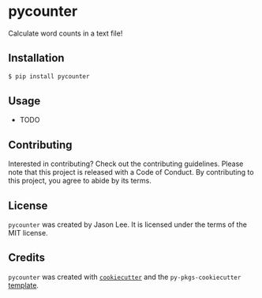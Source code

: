 # pycounter

Calculate word counts in a text file!

## Installation

```bash
$ pip install pycounter
```

## Usage

- TODO

## Contributing

Interested in contributing? Check out the contributing guidelines. Please note that this project is released with a Code of Conduct. By contributing to this project, you agree to abide by its terms.

## License

`pycounter` was created by Jason Lee. It is licensed under the terms of the MIT license.

## Credits

`pycounter` was created with [`cookiecutter`](https://cookiecutter.readthedocs.io/en/latest/) and the `py-pkgs-cookiecutter` [template](https://github.com/py-pkgs/py-pkgs-cookiecutter).
